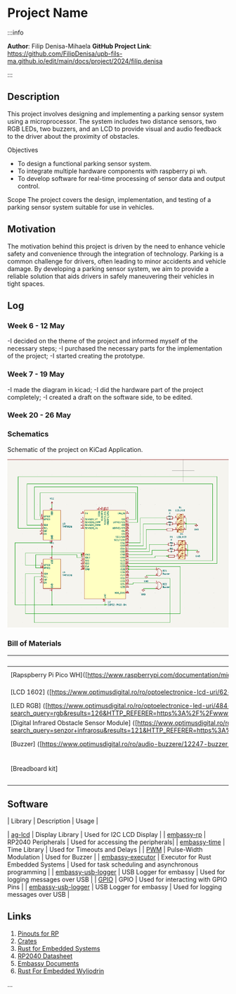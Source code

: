 # Project Name




:::info 

**Author**: Filip Denisa-Mihaela
**GitHub Project Link**: https://github.com/FilipDenisa/upb-fils-ma.github.io/edit/main/docs/project/2024/filip.denisa

:::

## Description

This project involves designing and implementing a parking sensor system using a microprocessor. The system includes two distance sensors, two RGB LEDs, two buzzers, and an LCD to provide visual and audio feedback to the driver about the proximity of obstacles.

 Objectives
- To design a functional parking sensor system.
- To integrate multiple hardware components with raspberry pi wh.
- To develop software for real-time processing of sensor data and output control.

 Scope
The project covers the design, implementation, and testing of a parking sensor system suitable for use in vehicles.


## Motivation

The motivation behind this project is driven by the need to enhance vehicle safety and convenience through the integration of technology. Parking is a common challenge for drivers, often leading to minor accidents and vehicle damage. By developing a parking sensor system, we aim to provide a reliable solution that aids drivers in safely maneuvering their vehicles in tight spaces.



## Log

<!-- write every week your progress here -->

### Week 6 - 12 May
-I decided on the theme of the project and informed myself of the necessary steps;
-I purchased the necessary parts for the implementation of the project;
-I started creating the prototype.


### Week 7 - 19 May
-I made the diagram in kicad;
-I did the hardware part of the project completely;
-I created a draft on the software side, to be edited.


### Week 20 - 26 May




  

  

  

### Schematics


Schematic of the project on KiCad Application.

![Schematic of the project with using KiCad](kicad.png)




### Bill of Materials

<!-- Fill out this table with all the hardware components that you might need.

The format is 
```
| [Device](link://to/device) | This is used ... | [price](link://to/store) |

```

-->

| Device | Usage | Price |
|--------|--------|-------|
| [Rapspberry Pi Pico WH]([https://www.raspberrypi.com/documentation/microcontrollers/raspberry-pi-pico.html](https://ardushop.ro/en/home/2819-raspberry-pi-pico-wh.html]) | The microcontroller | [56.23 RON]|
| [LCD 1602] ([https://www.optimusdigital.ro/ro/optoelectronice-lcd-uri/62-lcd-1602-cu-interfata-i2c-si-backlight-galben-verde.html?search_query=lcd&results=211])|lcd screen To display distance information| [14.99 RON]|
| [LED RGB] ([https://www.optimusdigital.ro/ro/optoelectronice-led-uri/484-led-rgb-anod-comun.html?search_query=rgb&results=126&HTTP_REFERER=https%3A%2F%2Fwww.optimusdigital.ro%2Fro%2Fcautare%3Fcontroller%3Dsearch%26orderby%3Dposition%26orderway%3Ddesc%26search_query%3Drgb%26submit_search%3D])|For visual indication of distance.|[0.99RON]|
|[Digital Infrared Obstacle Sensor Module] ([https://www.optimusdigital.ro/ro/senzori-senzori-optici/4347-modul-senzor-de-obstacole-digital-cu-infrarosu-reglabil-3-100-cm.html?search_query=senzor+infrarosu&results=121&HTTP_REFERER=https%3A%2F%2Fwww.optimusdigital.ro%2Fro%2Fcautare%3Fcontroller%3Dsearch%26orderby%3Dposition%26orderway%3Ddesc%26search_query%3Dsenzor%2Binfrarosu%26submit_search%3D])|distance measurement|[19.99 RON]|
|[Buzzer] ([https://www.optimusdigital.ro/ro/audio-buzzere/12247-buzzer-pasiv-de-33v-sau-3v.html?search_query=buzzer&results=62])|For auditory alerts.| [1.95 RON]|
|[Breadboard kit]|([https://www.optimusdigital.ro/ro/kituri/2222-kit-breadboard-hq-830-p.html?search_query=breadboard&results=145])| To connect the hardware|[22 ron]|


## Software

| Library | Description | Usage |

| [ag-lcd](https://github.com/mjhouse/ag-lcd) | Display Library | Used for I2C LCD Display |
| [embassy-rp](https://github.com/embassy-rs/embassy/tree/main/embassy-rp) | RP2040 Peripherals | Used for accessing the peripherals|
| [embassy-time](https://github.com/embassy-rs/embassy/tree/main/embassy-time) | Time Library | Used for Timeouts and Delays |
| [PWM](https://docs.embassy.dev/embassy-nrf/git/nrf52840/pwm/index.html) | Pulse-Width Modulation | Used for Buzzer |
| [embassy-executor](https://docs.embassy.dev/embassy-executor/git/std/index.html) | Executor for Rust Embedded Systems | Used for task scheduling and asynchronous programming |
| [embassy-usb-logger](https://docs.embassy.dev/embassy-usb-logger/git/default/index.html) | USB Logger for embassy | Used for logging messages over USB |
| [GPIO](https://docs.embassy.dev/embassy-stm32/git/stm32c011d6/gpio/index.html) | GPIO  | Used for interacting with GPIO Pins |
| [embassy-usb-logger](https://docs.embassy.dev/embassy-usb-logger/git/default/index.html) | USB Logger for embassy | Used for logging messages over USB |




## Links

1. [Pinouts for RP](https://pinout.xyz/pinout/1_wire)
2. [Crates](https://crates.io)
3. [Rust for Embedded Systems](https://docs.rs)
4. [RP2040 Datasheet](https://datasheets.raspberrypi.com/rp2040/rp2040-datasheet.pdf)
5. [Embassy Documents](https://embassy.dev/book/dev/index.html)
6. [Rust For Embedded Wyliodrin](https://embedded-rust-101.wyliodrin.com)

...
